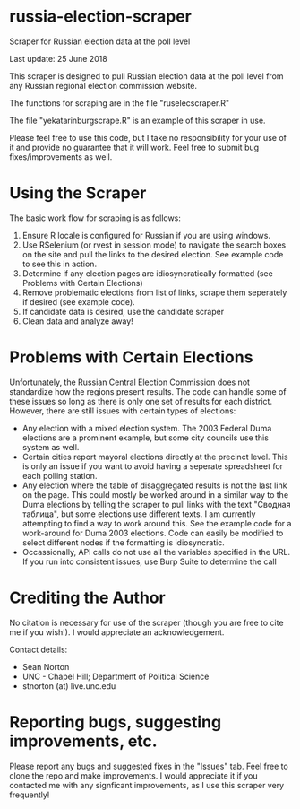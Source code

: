 ﻿# russia-election-scraper
Scraper for Russian election data at the poll level

Last update: 25 June 2018

This scraper is designed to pull Russian election data at the poll level from any Russian regional election commission website.

The functions for scraping are in the file "ruselecscraper.R"

The file "yekatarinburgscrape.R" is an example of this scraper in use.

Please feel free to use this code, but I take no responsibility for your use of it and provide no guarantee that it will work. 
Feel free to submit bug fixes/improvements as well.

# Using the Scraper

The basic work flow for scraping is as follows:
1. Ensure R locale is configured for Russian if you are using windows.
2. Use RSelenium (or rvest in session mode) to navigate the search boxes on the site and pull the links to the desired election. See example code to see this in action.
3. Determine if any election pages are idiosyncratically formatted (see Problems with Certain Elections)
4. Remove problematic elections from list of links, scrape them seperately if desired (see example code).
5. If candidate data is desired, use the candidate scraper
6. Clean data and analyze away!

# Problems with Certain Elections

Unfortunately, the Russian Central Election Commission does not standardize how the regions present results.
The code can handle some of these issues so long as there is only one set of results for each district. 
However, there are still issues with certain types of elections:
* Any election with a mixed election system. The 2003 Federal Duma elections are a prominent example, but some city councils use this system as well.
* Certain cities report mayoral elections directly at the precinct level. This is only an issue if you want to avoid having a seperate spreadsheet for each polling station.
* Any election where the table of disaggregated results is not the last link on the page. This could mostly be worked around in a similar way to the Duma elections by telling the scraper to pull links with the text "Сводная таблица", but some elections use different texts. I am currently attempting to find a way to work around this.
See the example code for a work-around for Duma 2003 elections. Code can easily be modified to select different nodes if the formatting is idiosyncratic.
* Occassionally, API calls do not use all the variables specified in the URL. If you run into consistent issues, use Burp Suite to determine the call

# Crediting the Author

No citation is necessary for use of the scraper (though you are free to cite me if you wish!). I would appreciate an acknowledgement.

Contact details:
* Sean Norton
* UNC - Chapel Hill; Department of Political Science
* stnorton (at) live.unc.edu

# Reporting bugs, suggesting improvements, etc.

Please report any bugs and suggested fixes in the "Issues" tab. Feel free to clone the repo and make improvements. I would appreciate it if you contacted me with any signficant improvements, as I use this scraper very frequently!


